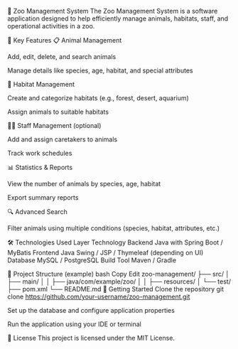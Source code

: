 🐾 Zoo Management System
The Zoo Management System is a software application designed to help efficiently manage animals, habitats, staff, and operational activities in a zoo.

📌 Key Features
📋 Animal Management

Add, edit, delete, and search animals

Manage details like species, age, habitat, and special attributes

🌳 Habitat Management

Create and categorize habitats (e.g., forest, desert, aquarium)

Assign animals to suitable habitats

👨‍💼 Staff Management (optional)

Add and assign caretakers to animals

Track work schedules

📊 Statistics & Reports

View the number of animals by species, age, habitat

Export summary reports

🔍 Advanced Search

Filter animals using multiple conditions (species, habitat, attributes, etc.)

🛠️ Technologies Used
Layer	Technology
Backend	Java with Spring Boot / MyBatis
Frontend	Java Swing / JSP / Thymeleaf (depending on UI)
Database	MySQL / PostgreSQL
Build Tool	Maven / Gradle

📂 Project Structure (example)
bash
Copy
Edit
zoo-management/
├── src/
│   ├── main/
│   │   ├── java/com/example/zoo/
│   │   ├── resources/
│   └── test/
├── pom.xml
└── README.md
🚀 Getting Started
Clone the repository
git clone https://github.com/your-username/zoo-management.git

Set up the database and configure application properties

Run the application using your IDE or terminal

📄 License
This project is licensed under the MIT License.
